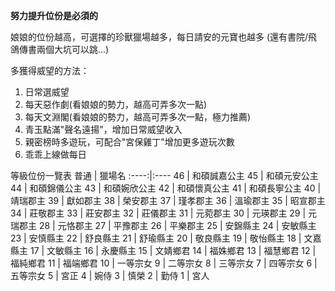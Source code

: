 
**努力提升位份是必須的**

娘娘的位份越高，可選擇的珍獸獵場越多，每日請安的元寶也越多
(還有書院/飛鴿傳書兩個大坑可以跳...)

多獲得威望的方法：
1. 日常選威望
2. 每天惡作劇(看娘娘的勢力，越高可弄多次一點)
3. 每天文淵閣(看娘娘的勢力，越高可弄多次一點，極力推薦)
4. 青玉點滿"聲名遠揚"，增加日常威望收入
5. 親密榜時多遊玩，可配合"宮保雞丁"增加更多遊玩次數
6. 乖乖上線做每日



等級位份一覽表
普通 | 獵場名
:----:|:----
46	|	和碩誠嘉公主
45	|	和碩元安公主
44	|	和碩錦儀公主
43	|	和碩婉欣公主
42	|	和碩懷真公主
41	|	和碩長寧公主
40	|	靖瑞郡主
39	|	獻如郡主
38	|	榮安郡主
37	|	瑾孝郡主
36	|	溫瑜郡主
35	|	昭宣郡主
34	|	莊敬郡主
33	|	莊安郡主
32	|	莊儀郡主
31	|	元菀郡主
30	|	元瑛郡主
29	|	元瑞郡主
28	|	元恪郡主
27	|	平豫郡主
26	|	平樂郡主
25	|	安錦縣主
24	|	安敏縣主
23	|	安慎縣主
22	|	舒良縣主
21	|	舒瑜縣主
20	|	敬良縣主
19	|	敬怡縣主
18	|	文嘉縣主
17	|	文敏縣主
16	|	永慶縣主
15	|	文婧鄉君
14	|	福姝鄉君
13	|	福慧鄉君
12	|	福純鄉君
11	|	福端鄉君
10	|	一等宗女
9	|	二等宗女
8	|	三等宗女
7	|	四等宗女
6	|	五等宗女
5	|	宮正
4	|	婉侍
3	|	慎榮
2	|	勤侍
1	|	宮人



